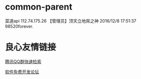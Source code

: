 # common-parent
菜道api
112.74.175.26
【管理员】顶天立地屌之神 2016/12/8 17:51:37
98520forever.


 # 良心友情链接

[腾讯QQ群快速检索](http://u.720life.cn/s/8cf73f7c)

[软件免费开发论坛](http://u.720life.cn/s/bbb01dc0)